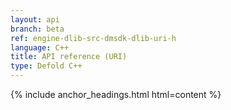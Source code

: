 ```yaml
---
layout: api
branch: beta
ref: engine-dlib-src-dmsdk-dlib-uri-h
language: C++
title: API reference (URI)
type: Defold C++
---
```

{% include anchor_headings.html html=content %}